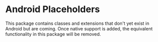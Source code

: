 # Android Placeholders

This package contains classes and extensions that don't yet exist in Android but are coming. Once native support is added, the equivalent functionality in this package will be removed. 
